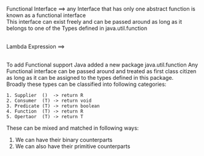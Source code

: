 Functional Interface ==> any Interface that has only one abstract function is known as a functional interface
<br>This interface can exist freely and can be passed around as long as it belongs to one of the Types defined in java.util.function

<br>Lambda Expression ==> 

<br>To add Functional support Java added a new package java.util.function
Any Functional interface can be passed around and treated as first class citizen as long as it can be assigned to the types defined in this package.
<br>
Broadly these types can be classified into following categories:

    1. Supplier  ()  -> return R
    2. Consumer  (T) -> return void
    3. Predicate (T) -> return boolean
    4. Function  (T) -> return R 
    5. Opertaor  (T) -> return T

These can be mixed and matched in following ways:
1. We can have their binary counterparts
2. We can also have their primitive counterparts